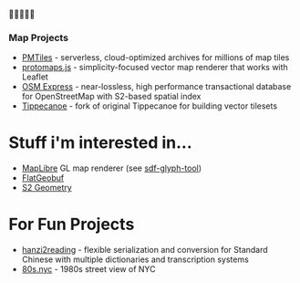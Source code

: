 🥑🥑🥑🥑🥑

### Map Projects

- [PMTiles](https://github.com/protomaps/PMTiles) - serverless, cloud-optimized archives for millions of map tiles
- [protomaps.js](https://github.com/protomaps/protomaps.js) - simplicity-focused vector map renderer that works with Leaflet
- [OSM Express](https://github.com/protomaps/OSMExpress) - near-lossless, high performance transactional database for OpenStreetMap with S2-based spatial index
- [Tippecanoe](https://github.com/protomaps/tippecanoe) - fork of original Tippecanoe for building vector tilesets

# Stuff i'm interested in...

- [MapLibre](https://github.com/maplibre) GL map renderer (see [sdf-glyph-tool](https://github.com/protomaps/sdf-glyph-tool))
- [FlatGeobuf](https://github.com/flatgeobuf/flatgeobuf)
- [S2 Geometry](https://github.com/google/s2geometry)

# For Fun Projects

- [hanzi2reading](https://github.com/bdon/hanzi2reading) - flexible serialization and conversion for Standard Chinese with multiple dictionaries and transcription systems
- [80s.nyc](https://github.com/bdon/80s.nyc) - 1980s street view of NYC

